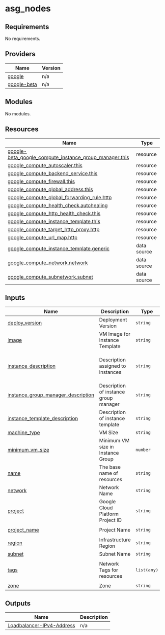 # asg_nodes

<!-- BEGIN_TF_DOCS -->
## Requirements

No requirements.

## Providers

| Name | Version |
|------|---------|
| <a name="provider_google"></a> [google](#provider\_google) | n/a |
| <a name="provider_google-beta"></a> [google-beta](#provider\_google-beta) | n/a |

## Modules

No modules.

## Resources

| Name | Type |
|------|------|
| [google-beta_google_compute_instance_group_manager.this](https://registry.terraform.io/providers/hashicorp/google-beta/latest/docs/resources/google_compute_instance_group_manager) | resource |
| [google_compute_autoscaler.this](https://registry.terraform.io/providers/hashicorp/google/latest/docs/resources/compute_autoscaler) | resource |
| [google_compute_backend_service.this](https://registry.terraform.io/providers/hashicorp/google/latest/docs/resources/compute_backend_service) | resource |
| [google_compute_firewall.this](https://registry.terraform.io/providers/hashicorp/google/latest/docs/resources/compute_firewall) | resource |
| [google_compute_global_address.this](https://registry.terraform.io/providers/hashicorp/google/latest/docs/resources/compute_global_address) | resource |
| [google_compute_global_forwarding_rule.http](https://registry.terraform.io/providers/hashicorp/google/latest/docs/resources/compute_global_forwarding_rule) | resource |
| [google_compute_health_check.autohealing](https://registry.terraform.io/providers/hashicorp/google/latest/docs/resources/compute_health_check) | resource |
| [google_compute_http_health_check.this](https://registry.terraform.io/providers/hashicorp/google/latest/docs/resources/compute_http_health_check) | resource |
| [google_compute_instance_template.this](https://registry.terraform.io/providers/hashicorp/google/latest/docs/resources/compute_instance_template) | resource |
| [google_compute_target_http_proxy.http](https://registry.terraform.io/providers/hashicorp/google/latest/docs/resources/compute_target_http_proxy) | resource |
| [google_compute_url_map.http](https://registry.terraform.io/providers/hashicorp/google/latest/docs/resources/compute_url_map) | resource |
| [google_compute_instance_template.generic](https://registry.terraform.io/providers/hashicorp/google/latest/docs/data-sources/compute_instance_template) | data source |
| [google_compute_network.network](https://registry.terraform.io/providers/hashicorp/google/latest/docs/data-sources/compute_network) | data source |
| [google_compute_subnetwork.subnet](https://registry.terraform.io/providers/hashicorp/google/latest/docs/data-sources/compute_subnetwork) | data source |

## Inputs

| Name | Description | Type | Default | Required |
|------|-------------|------|---------|:--------:|
| <a name="input_deploy_version"></a> [deploy\_version](#input\_deploy\_version) | Deployment Version | `string` | `"v1"` | no |
| <a name="input_image"></a> [image](#input\_image) | VM Image for Instance Template | `string` | `"ubuntu-os-cloud/ubuntu-2204-lts"` | no |
| <a name="input_instance_description"></a> [instance\_description](#input\_instance\_description) | Description assigned to instances | `string` | `"This template is used to create nginx-app server instances"` | no |
| <a name="input_instance_group_manager_description"></a> [instance\_group\_manager\_description](#input\_instance\_group\_manager\_description) | Description of instance group manager | `string` | `"Instance group for nginx-app server"` | no |
| <a name="input_instance_template_description"></a> [instance\_template\_description](#input\_instance\_template\_description) | Description of instance template | `string` | `"nginx-app server template"` | no |
| <a name="input_machine_type"></a> [machine\_type](#input\_machine\_type) | VM Size | `string` | `"e2-medium"` | no |
| <a name="input_minimum_vm_size"></a> [minimum\_vm\_size](#input\_minimum\_vm\_size) | Minimum VM size in Instance Group | `number` | `2` | no |
| <a name="input_name"></a> [name](#input\_name) | The base name of resources | `string` | `"nginx-app"` | no |
| <a name="input_network"></a> [network](#input\_network) | Network Name | `string` | `"default"` | no |
| <a name="input_project"></a> [project](#input\_project) | Google Cloud Platform Project ID | `string` | `"double-freehold-416321"` | no |
| <a name="input_project_name"></a> [project\_name](#input\_project\_name) | Project Name | `string` | `"my-test-project"` | no |
| <a name="input_region"></a> [region](#input\_region) | Infrastructure Region | `string` | `"us-east1"` | no |
| <a name="input_subnet"></a> [subnet](#input\_subnet) | Subnet Name | `string` | `"default"` | no |
| <a name="input_tags"></a> [tags](#input\_tags) | Network Tags for resources | `list(any)` | <pre>[<br>  "nginx-app"<br>]</pre> | no |
| <a name="input_zone"></a> [zone](#input\_zone) | Zone | `string` | `"us-east1-b"` | no |

## Outputs

| Name | Description |
|------|-------------|
| <a name="output_Loadbalancer-IPv4-Address"></a> [Loadbalancer-IPv4-Address](#output\_Loadbalancer-IPv4-Address) | n/a |
<!-- END_TF_DOCS -->
